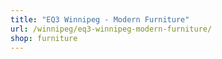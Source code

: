 ```yaml
---
title: "EQ3 Winnipeg - Modern Furniture"
url: /winnipeg/eq3-winnipeg-modern-furniture/
shop: furniture
---
```


